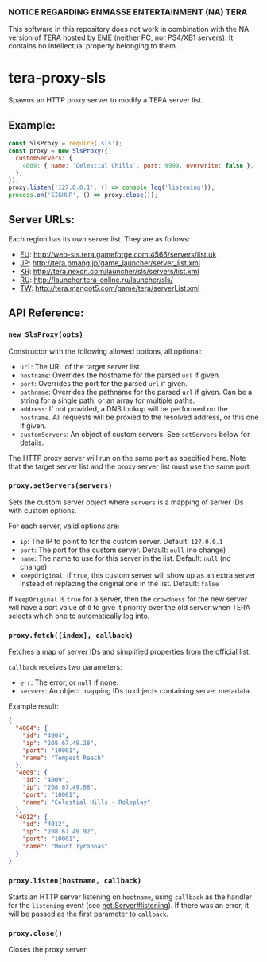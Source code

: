 ### NOTICE REGARDING ENMASSE ENTERTAINMENT (NA) TERA
This software in this repository does not work in combination with the NA version of TERA hosted by EME (neither PC, nor PS4/XB1 servers). It contains no intellectual property belonging to them.

# tera-proxy-sls

Spawns an HTTP proxy server to modify a TERA server list.

## Example:
```js
const SlsProxy = require('sls');
const proxy = new SlsProxy({
  customServers: {
    4009: { name: 'Celestial Chills', port: 9999, overwrite: false },
  },
});
proxy.listen('127.0.0.1', () => console.log('listening'));
process.on('SIGHUP', () => proxy.close());
```

## Server URLs:
Each region has its own server list. They are as follows:
 * [EU](http://tera.gameforge.com/): <http://web-sls.tera.gameforge.com:4566/servers/list.uk>
 * [JP](http://tera.pmang.jp/): <http://tera.pmang.jp/game_launcher/server_list.xml>
 * [KR](http://tera.nexon.com/): <http://tera.nexon.com/launcher/sls/servers/list.xml>
 * [RU](http://www.tera-online.ru/): <http://launcher.tera-online.ru/launcher/sls/>
 * [TW](http://tera.mangot5.com/): <http://tera.mangot5.com/game/tera/serverList.xml>

## API Reference:

### `new SlsProxy(opts)`
Constructor with the following allowed options, all optional:
 * `url`: The URL of the target server list.
 * `hostname`: Overrides the hostname for the parsed `url` if given.
 * `port`: Overrides the port for the parsed `url` if given.
 * `pathname`: Overrides the pathname for the parsed `url` if given. Can be a string for a single path, or an array for multiple paths.
 * `address`: If not provided, a DNS lookup will be performed on the `hostname`. All requests will be proxied to the resolved address, or this one if given.
 * `customServers`: An object of custom servers. See `setServers` below for details.

The HTTP proxy server will run on the same port as specified here. Note that the target server list and the proxy server list must use the same port.

### `proxy.setServers(servers)`
Sets the custom server object where `servers` is a mapping of server IDs with custom options.

For each server, valid options are:
 * `ip`: The IP to point to for the custom server. Default: `127.0.0.1`
 * `port`: The port for the custom server. Default: `null` (no change)
 * `name`: The name to use for this server in the list. Default: `null` (no change)
 * `keepOriginal`: If `true`, this custom server will show up as an extra server instead of replacing the original one in the list. Default: `false`

If `keepOriginal` is `true` for a server, then the `crowdness` for the new server will have a sort value of `0` to give it priority over the old server when TERA selects which one to automatically log into.

### `proxy.fetch([index], callback)`
Fetches a map of server IDs and simplified properties from the official list.

`callback` receives two parameters:
 * `err`: The error, or `null` if none.
 * `servers`: An object mapping IDs to objects containing server metadata.

Example result:
```json
{
  "4004": {
    "id": "4004",
    "ip": "208.67.49.28",
    "port": "10001",
    "name": "Tempest Reach"
  },
  "4009": {
    "id": "4009",
    "ip": "208.67.49.68",
    "port": "10001",
    "name": "Celestial Hills - Roleplay"
  },
  "4012": {
    "id": "4012",
    "ip": "208.67.49.92",
    "port": "10001",
    "name": "Mount Tyrannas"
  }
}
```

### `proxy.listen(hostname, callback)`
Starts an HTTP server listening on `hostname`, using `callback` as the handler for the `listening` event (see [net.Server#listening](https://nodejs.org/api/net.html#net_event_listening)). If there was an error, it will be passed as the first parameter to `callback`.

### `proxy.close()`
Closes the proxy server.
